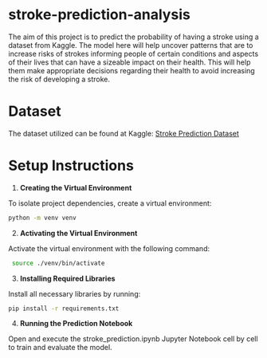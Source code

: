# stroke-prediction-analysis
The aim of this project is to predict the probability of having a stroke using a dataset from Kaggle. The model here will help uncover patterns that are to increase risks of strokes informing people of certain conditions and aspects of their lives that can have a sizeable impact on their health. This will help them make appropriate decisions regarding their health to avoid increasing the risk of developing a stroke.

# Dataset
The dataset utilized can be found at Kaggle: [Stroke Prediction Dataset](https://www.kaggle.com/datasets/fedesoriano/stroke-prediction-dataset/data)

# Setup Instructions

1. **Creating the Virtual Environment**  

To isolate project dependencies, create a virtual environment:  
```bash
python -m venv venv
```

2. **Activating the Virtual Environment**

Activate the virtual environment with the following command:
```bash
 source ./venv/bin/activate
```

3. **Installing Required Libraries**

Install all necessary libraries by running:
```bash
pip install -r requirements.txt
```

4. **Running the Prediction Notebook**

Open and execute the stroke_prediction.ipynb Jupyter Notebook cell by cell to train and evaluate the model.
